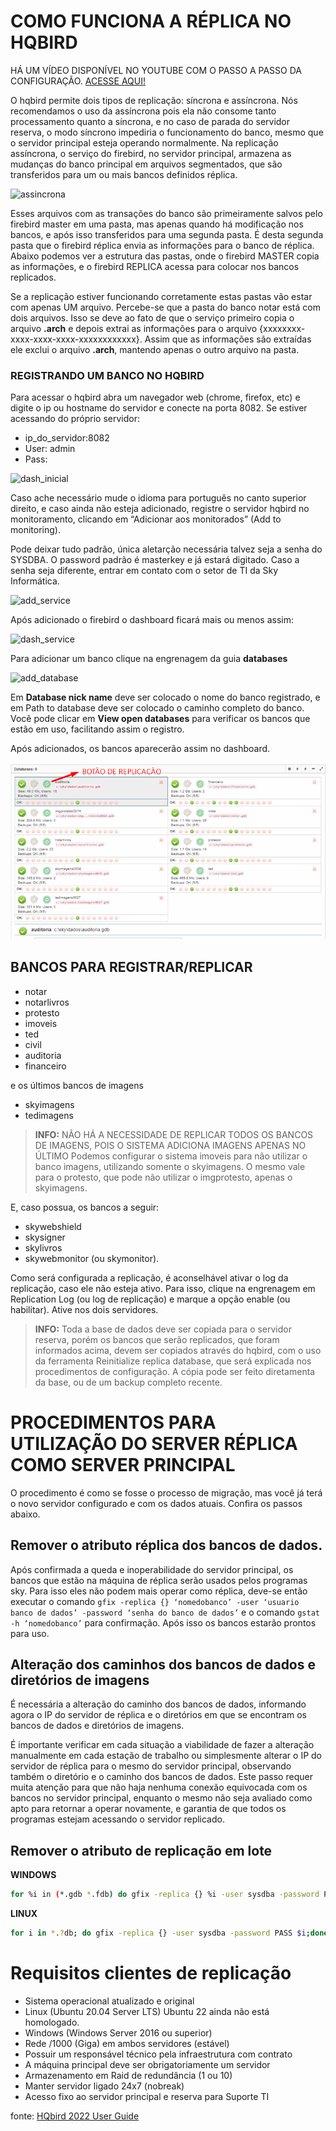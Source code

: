 # COMO FUNCIONA A RÉPLICA NO HQBIRD

HÁ UM VÍDEO DISPONÍVEL NO YOUTUBE COM O PASSO A PASSO DA CONFIGURAÇÃO. [ACESSE AQUI!](https://www.youtube.com/watch?v=GdzeRQxoDgE)

O hqbird permite dois tipos de replicação: síncrona e assíncrona. Nós recomendamos o uso da assíncrona pois ela não consome tanto processamento quanto a síncrona, e no caso de parada do servidor reserva, o modo síncrono impediria o funcionamento do banco, mesmo que o servidor principal esteja operando normalmente.
Na replicação assíncrona, o serviço do firebird, no servidor principal, armazena as mudanças do  banco principal em arquivos segmentados, que são transferidos para um ou mais bancos definidos réplica.

![assincrona](https://ib-aid.com/download/docs/hqbirduserguide/images/6.1.png)

Esses arquivos com as transações do banco são primeiramente salvos pelo firebird master em uma pasta, mas apenas quando há modificação nos bancos, e após isso transferidos para uma segunda pasta. É desta segunda pasta que o firebird réplica envia as informações para o banco de réplica.
Abaixo podemos ver a estrutura das pastas, onde o firebird MASTER copia as informações, e o firebird REPLICA acessa para colocar nos bancos replicados.


Se a replicação estiver funcionando corretamente estas pastas vão estar com apenas UM arquivo. Percebe-se que a pasta do banco notar está com dois arquivos. Isso se deve ao fato de que o serviço primeiro copia o arquivo **.arch** e depois extrai as informações para o arquivo {xxxxxxxx-xxxx-xxxx-xxxx-xxxxxxxxxxxx}. Assim que as informações são extraídas ele exclui o arquivo **.arch**, mantendo apenas o outro arquivo na pasta.

### REGISTRANDO UM BANCO NO HQBIRD

Para acessar o hqbird abra um navegador web (chrome, firefox, etc) e digite o ip ou hostname do servidor e conecte na porta 8082. Se estiver acessando do próprio servidor:
- ip_do_servidor:8082
- User: admin
- Pass: 

![dash_inicial](https://ib-aid.com/download/docs/hqbirduserguide/images/3.1.2.png)

Caso ache necessário mude o idioma para português no canto superior direito, e caso ainda não esteja adicionado, registre o servidor hqbird no monitoramento, clicando em “Adicionar aos monitorados” (Add to monitoring).

Pode deixar tudo padrão, única aletarção necessária talvez seja a senha do SYSDBA. O password padrão é masterkey e já estará digitado. Caso a senha seja diferente, entrar em contato com o setor de TI da Sky Informática.

![add_service](https://ib-aid.com/download/docs/hqbirduserguide/images/3.1.3.png)

Após adicionado o firebird o dashboard ficará mais ou menos assim:

![dash_service](https://ib-aid.com/download/docs/hqbirduserguide/images/3.1.4.png)

Para adicionar um banco clique na engrenagem da guia **databases**

![add_database](https://ib-aid.com/download/docs/hqbirduserguide/images/3.1.5.png)

Em **Database nick name** deve ser colocado o nome do banco registrado, e em Path to database deve ser colocado o caminho completo do banco.
Você pode clicar em **View open databases** para verificar os bancos que estão em uso, facilitando assim o registro.

Após adicionados, os bancos aparecerão assim no dashboard.

![dash_db](https://github.com/TI-SKY/replica-configuracao/blob/main/imagens_e_anexos/dash_databases.png?raw=true)

## BANCOS PARA REGISTRAR/REPLICAR
- notar
- notarlivros
- protesto
- imoveis
- ted
- civil
- auditoria
- financeiro

e os últimos bancos de imagens 
- skyimagens
- tedimagens 
 > **INFO:** NÃO HÁ A NECESSIDADE DE REPLICAR TODOS OS BANCOS DE IMAGENS, POIS O SISTEMA ADICIONA IMAGENS APENAS NO ÚLTIMO
 > Podemos configurar o sistema imoveis para não utilizar o banco imagens, utilizando somente o skyimagens. O mesmo vale para o protesto, que pode não utilizar o imgprotesto, apenas o skyimagens.

E, caso possua, os bancos a seguir:
- skywebshield
- skysigner
- skylivros 
- skywebmonitor (ou skymonitor). 


Como será configurada a replicação, é aconselhável ativar o log da replicação, caso ele não esteja ativo. Para isso, clique na engrenagem em Replication Log (ou log de replicação) e marque a opção enable (ou habilitar). Ative nos dois servidores.


> **INFO:** Toda a base de dados deve ser copiada para o servidor reserva, porém os bancos que serão replicados, que foram informados acima, devem ser copiados através do hqbird, com o uso da ferramenta Reinitialize replica database, que será explicada nos procedimentos de configuração.
> A cópia pode ser feito diretamenta da base, ou de um backup completo recente.



# PROCEDIMENTOS PARA UTILIZAÇÃO DO SERVER RÉPLICA COMO SERVER PRINCIPAL

O procedimento é como se fosse o processo de migração, mas você já terá o novo servidor configurado e com os dados atuais.
Confira os passos abaixo.

## Remover o atributo réplica dos bancos de dados.
		
Após confirmada a queda e inoperabilidade do servidor principal, os bancos que estão na máquina de réplica serão usados pelos programas sky. Para isso eles não podem mais operar como réplica, deve-se então executar o comando `gfix -replica {} ‘nomedobanco’ -user ‘usuario banco de dados’ -password ‘senha do banco de dados’` e o comando `gstat -h ‘nomedobanco’` para confirmação. Após isso os bancos estarão prontos para uso.


## Alteração dos caminhos dos bancos de dados e diretórios de imagens

É necessária a alteração do caminho dos bancos de dados, informando agora o IP do servidor de réplica e o diretórios em que se encontram os bancos de dados e diretórios de imagens. 

É importante verificar em cada situação a viabilidade de fazer a alteração manualmente em cada estação de trabalho ou simplesmente alterar o IP do servidor de réplica para o mesmo do servidor principal, observando também o diretório e o caminho dos bancos de dados. Este passo requer muita atenção para que não haja nenhuma conexão equivocada com os bancos no servidor principal, enquanto o mesmo não seja avaliado como apto para retornar a operar novamente, e garantia de que todos os programas estejam acessando o servidor replicado.


## Remover o atributo de replicação em lote

**WINDOWS**
```bash
for %i in (*.gdb *.fdb) do gfix -replica {} %i -user sysdba -password PASS
```

**LINUX**
```bash
for i in *.?db; do gfix -replica {} -user sysdba -password PASS $i;done
```






# Requisitos clientes de replicação

- Sistema operacional atualizado e original
- Linux (Ubuntu 20.04 Server LTS) Ubuntu 22 ainda não está homologado.
- Windows (Windows Server 2016 ou superior)
- Rede /1000 (Giga) em ambos servidores (estável)
- Possuir um responsável técnico pela infraestrutura com contrato
- A máquina principal deve ser obrigatoriamente um servidor
- Armazenamento em Raid de redundância (1 ou 10)
- Manter servidor ligado 24x7 (nobreak)
- Acesso fixo ao servidor principal e reserva para Suporte TI


fonte: [HQbird 2022 User Guide](https://ib-aid.com/download/docs/hqbirduserguide/userguide.html?v=4#_hqbird_enterprise_config)
